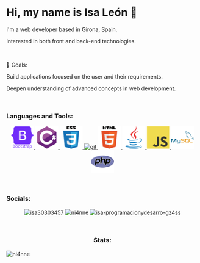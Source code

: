 <h1 align="left">Hi, my name is Isa León 👋</h1>

<p align="left"> I'm a web developer based in Girona, Spain.  </p>
<p align="left"> Interested in both front and back-end technologies. </p>
<br>
<p align="left"> 🚀 Goals: </p>
<p align="left"> Build applications focused on the user and their requirements. </p>
<p align="left"> Deepen understanding of advanced concepts in web development. </p>
<br>
<h3 align="left">Languages and Tools:</h3>
<p align="center"> 
<a href="https://getbootstrap.com" target="_blank" rel="noreferrer"> <img src="https://raw.githubusercontent.com/devicons/devicon/master/icons/bootstrap/bootstrap-plain-wordmark.svg" alt="bootstrap" width="60" height="60"/> </a> 
<a href="https://www.w3schools.com/cs/" target="_blank" rel="noreferrer"> <img src="https://raw.githubusercontent.com/devicons/devicon/master/icons/csharp/csharp-original.svg" alt="csharp" width="60" height="60"/> </a> 
<a href="https://www.w3schools.com/css/" target="_blank" rel="noreferrer"> <img src="https://raw.githubusercontent.com/devicons/devicon/master/icons/css3/css3-original-wordmark.svg" alt="css3" width="60" height="60"/> </a> 
<a href="https://git-scm.com/" target="_blank" rel="noreferrer"> <img src="https://www.vectorlogo.zone/logos/git-scm/git-scm-icon.svg" alt="git" width="60" height="60"/> </a> 
<a href="https://www.w3.org/html/" target="_blank" rel="noreferrer"> <img src="https://raw.githubusercontent.com/devicons/devicon/master/icons/html5/html5-original-wordmark.svg" alt="html5" width="60" height="60"/> </a> 
<a href="https://www.java.com" target="_blank" rel="noreferrer"> <img src="https://raw.githubusercontent.com/devicons/devicon/master/icons/java/java-original.svg" alt="java" width="60" height="60"/> </a> 
<a href="https://developer.mozilla.org/en-US/docs/Web/JavaScript" target="_blank" rel="noreferrer"> <img src="https://raw.githubusercontent.com/devicons/devicon/master/icons/javascript/javascript-original.svg" alt="javascript" width="60" height="60"/> </a> 
<a href="https://www.mysql.com/" target="_blank" rel="noreferrer"> <img src="https://raw.githubusercontent.com/devicons/devicon/master/icons/mysql/mysql-original-wordmark.svg" alt="mysql" width="60" height="60"/> </a> 
<a href="https://www.php.net" target="_blank" rel="noreferrer"> <img src="https://raw.githubusercontent.com/devicons/devicon/master/icons/php/php-original.svg" alt="php" width="60" height="60"/> </a> </p> 
<br>
<h3 align="left">Socials:</h3>
<p align="center">
<a href="https://twitter.com/isa30303457" target="blank"><img align="center" src="https://raw.githubusercontent.com/rahuldkjain/github-profile-readme-generator/master/src/images/icons/Social/twitter.svg" alt="isa30303457" height="30" width="40" /></a>
<a href="https://instagram.com/ni4nne" target="blank"><img align="center" src="https://raw.githubusercontent.com/rahuldkjain/github-profile-readme-generator/master/src/images/icons/Social/instagram.svg" alt="ni4nne" height="30" width="40" /></a>
<a href="https://www.youtube.com/@Isa-ProgramacionyDesarro-gz4ss" target="blank"><img align="center" src="https://raw.githubusercontent.com/rahuldkjain/github-profile-readme-generator/master/src/images/icons/Social/youtube.svg" alt="isa-programacionydesarro-gz4ss" height="30" width="40" /></a>
</p> 
<br>
<h3 align="center">Stats:</h3>
<p><img align="center" src="https://github-readme-stats.vercel.app/api/top-langs?username=ni4nne&show_icons=true&locale=en&layout=compact" alt="ni4nne" width="300" height="200" /></p>
